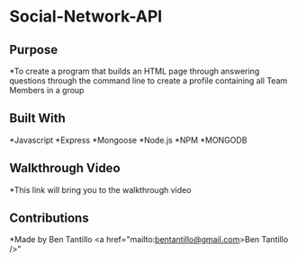 # Social-Network-API

## Purpose

*To create a program that builds an HTML page through answering questions through the command line to create a profile containing all Team Members in a group

## Built With

*Javascript
*Express
*Mongoose
*Node.js
*NPM
*MONGODB



## Walkthrough Video

*This link will bring you to the walkthrough video




## Contributions

*Made by Ben Tantillo
<a href="mailto:bentantillo@gmail.com>Ben Tantillo />"

